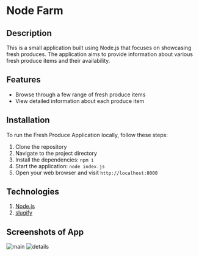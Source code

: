 # Node Farm

## Description
This is a small application built using Node.js that focuses on showcasing fresh produces. The application aims to provide information about various fresh produce items and their availability.

## Features
* Browse through a few range of fresh produce items
* View detailed information about each produce item

## Installation
To run the Fresh Produce Application locally, follow these steps:
1. Clone the repository
1. Navigate to the project directory
1. Install the dependencies: `npm i`
1. Start the application: `node index.js`
1. Open your web browser and visit ` http://localhost:8000 `

## Technologies
1. [Node.js](https://nodejs.org/en)
1. [slugify](https://www.npmjs.com/package/slugify)

## Screenshots of App
![main](../node-farm/public/assets/screenshot1.png)
![details](../node-farm/public/assets/screenshot2.png)